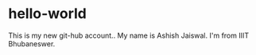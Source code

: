 # hello-world
This is my new git-hub account..
My name is Ashish Jaiswal.
I'm from IIIT Bhubaneswer.
